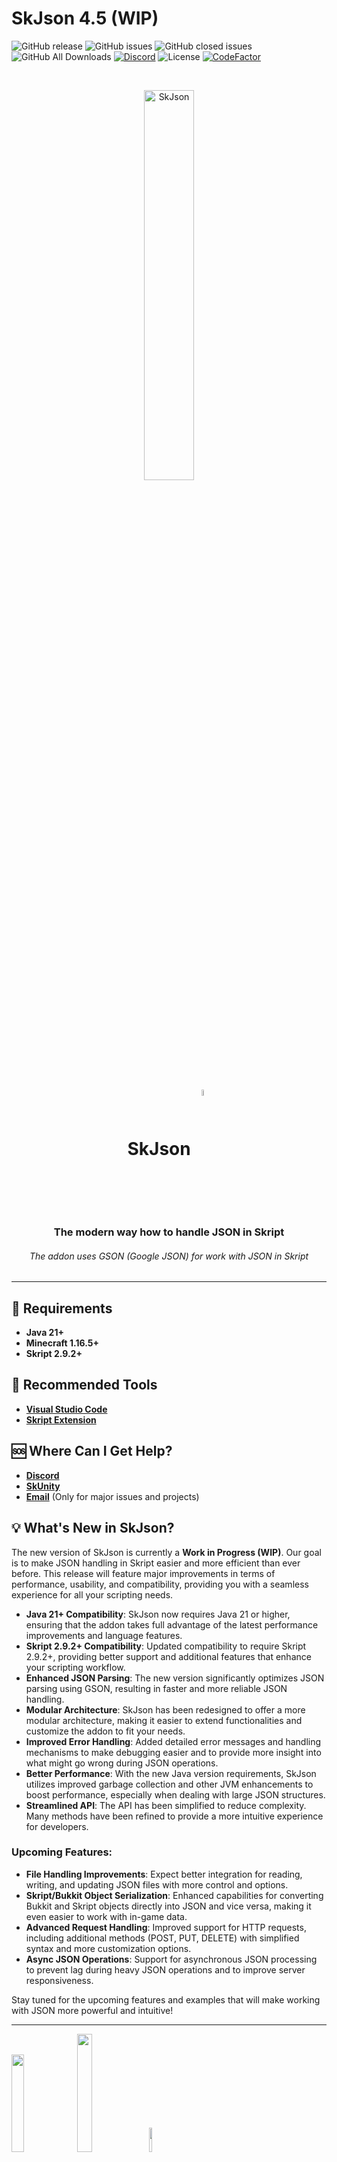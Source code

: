 # SkJson 4.5 (WIP)

![GitHub release](https://img.shields.io/github/release/SkJsonTeam/skJson?style=for-the-badge)
![GitHub issues](https://img.shields.io/github/issues-raw/SkJsonTeam/skJson?style=for-the-badge)
![GitHub closed issues](https://img.shields.io/github/issues-closed-raw/SkJsonTeam/skJson.svg?style=for-the-badge)
![GitHub All Downloads](https://img.shields.io/github/downloads/SkJsonTeam/skJson/total?style=for-the-badge)
[![Discord](https://img.shields.io/discord/425192525091831808.svg?style=for-the-badge)](https://discord.gg/dsZq5Cs9fd)
![License](https://img.shields.io/github/license/SkJsonTeam/skJson?style=for-the-badge)
[![CodeFactor](https://www.codefactor.io/repository/github/cooffeerequired/skjson/badge)](https://www.codefactor.io/repository/github/cooffeerequired/skjson)

<br />

[//]: # (<- Header ->)
<p align="center" style="align: center; text-align: center">
<img align="center" alt="SkJson" width="40%" src="https://i.ibb.co/DrTZJGP/banner-with-info.png">
</p>
<h1 align="center">SkJson <img align="center" style="border-radius: 20px;" alt="SkJson" width="5%" src="https://i.ibb.co/zV3Pxht/New-Project-4.png"></h1>

<h3 align="center">The modern way how to handle JSON in Skript</h3>
<h6 align="center">The addon uses GSON (Google JSON) for work with JSON in Skript</h6>
<hr>

## 📑 Requirements

* **Java 21+**
* **Minecraft 1.16.5+**
* **Skript 2.9.2+**

## 🔑 Recommended Tools

* **[Visual Studio Code](https://code.visualstudio.com/download)**
* **[Skript Extension](https://marketplace.visualstudio.com/items?itemName=JohnHeikens.skript)**

## 🆘 Where Can I Get Help?

* **[Discord](https://discord.gg/dsZq5Cs9fd)**
* **[SkUnity](https://skunity.com/)**
* **[Email](mailto:nextikczcz@gmail.com)** (Only for major issues and projects)

## 💡 What's New in SkJson?

The new version of SkJson is currently a **Work in Progress (WIP)**. Our goal is to make JSON handling in Skript easier and more efficient than ever before. This release will feature major improvements in terms of performance, usability, and compatibility, providing you with a seamless experience for all your scripting needs.

- **Java 21+ Compatibility**: SkJson now requires Java 21 or higher, ensuring that the addon takes full advantage of the latest performance improvements and language features.
- **Skript 2.9.2+ Compatibility**: Updated compatibility to require Skript 2.9.2+, providing better support and additional features that enhance your scripting workflow.
- **Enhanced JSON Parsing**: The new version significantly optimizes JSON parsing using GSON, resulting in faster and more reliable JSON handling.
- **Modular Architecture**: SkJson has been redesigned to offer a more modular architecture, making it easier to extend functionalities and customize the addon to fit your needs.
- **Improved Error Handling**: Added detailed error messages and handling mechanisms to make debugging easier and to provide more insight into what might go wrong during JSON operations.
- **Better Performance**: With the new Java version requirements, SkJson utilizes improved garbage collection and other JVM enhancements to boost performance, especially when dealing with large JSON structures.
- **Streamlined API**: The API has been simplified to reduce complexity. Many methods have been refined to provide a more intuitive experience for developers.

### Upcoming Features:

- **File Handling Improvements**: Expect better integration for reading, writing, and updating JSON files with more control and options.
- **Skript/Bukkit Object Serialization**: Enhanced capabilities for converting Bukkit and Skript objects directly into JSON and vice versa, making it even easier to work with in-game data.
- **Advanced Request Handling**: Improved support for HTTP requests, including additional methods (POST, PUT, DELETE) with simplified syntax and more customization options.
- **Async JSON Operations**: Support for asynchronous JSON processing to prevent lag during heavy JSON operations and to improve server responsiveness.

Stay tuned for the upcoming features and examples that will make working with JSON more powerful and intuitive!

<hr>

[<img style="width: 20%" src="https://skripthub.net/static/addon/ViewTheDocsButton.png">](https://skripthub.net/docs/?addon=skJson)
[<img style="width: 22%" src="https://skunity.com/branding/buttons/get_on_docs_4.png">](https://docs.skunity.com/syntax/search/addon:skjson)
[<img style="width: 10%" src="https://static.spigotmc.org/img/spigot.png">](https://www.spigotmc.org/resources/skjson.106019/)
